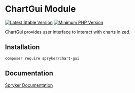 # ChartGui Module
[![Latest Stable Version](https://poser.pugx.org/spryker/chart-gui/v/stable.svg)](https://packagist.org/packages/spryker/chart-gui)
[![Minimum PHP Version](https://img.shields.io/badge/php-%3E%3D%208.3-8892BF.svg)](https://php.net/)

ChartGui provides user interface to interact with charts in zed.

## Installation

```
composer require spryker/chart-gui
```

## Documentation

[Spryker Documentation](https://docs.spryker.com)
